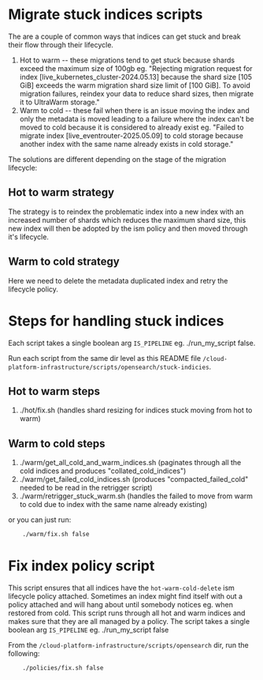 # Migrate stuck indices scripts

The are a couple of common ways that indices can get stuck and break their flow through their lifecycle.

1. Hot to warm -- these migrations tend to get stuck because shards exceed the maximum size of 100gb eg. "Rejecting migration request for index [live_kubernetes_cluster-2024.05.13] because the shard size [105 GiB] exceeds the warm migration shard size limit of [100 GiB]. To avoid migration failures, reindex your data to reduce shard sizes, then migrate it to UltraWarm storage."
2. Warm to cold -- these fail when there is an issue moving the index and only the metadata is moved leading to a failure where the index can't be moved to cold because it is considered to already exist eg. "Failed to migrate index [live_eventrouter-2025.05.09] to cold storage because another index with the same name already exists in cold storage."

The solutions are different depending on the stage of the migration lifecycle:

## Hot to warm strategy

The strategy is to reindex the problematic index into a new index with an increased number of shards which reduces the maximum shard size, this new index will then be adopted by the ism policy and then moved through it's lifecycle.

## Warm to cold strategy

Here we need to delete the metadata duplicated index and retry the lifecycle policy.

# Steps for handling stuck indices

Each script takes a single boolean arg `IS_PIPELINE` eg. ./run_my_script false.

Run each script from the same dir level as this README file `/cloud-platform-infrastructure/scripts/opensearch/stuck-indicies`.

## Hot to warm steps

1. ./hot/fix.sh (handles shard resizing for indices stuck moving from hot to warm)

## Warm to cold steps

1. ./warm/get_all_cold_and_warm_indices.sh (paginates through all the cold indices and produces "collated_cold_indices")
2. ./warm/get_failed_cold_indices.sh (produces "compacted_failed_cold" needed to be read in the retrigger script)
3. ./warm/retrigger_stuck_warm.sh (handles the failed to move from warm to cold due to index with the same name already existing)

or you can just run:

```bash
    ./warm/fix.sh false
```

# Fix index policy script

This script ensures that all indices have the `hot-warm-cold-delete` ism lifecycle policy attached. Sometimes an index might find itself with out a policy attached and will hang about until somebody notices eg. when restored from cold. This script runs through all hot and warm indices and makes sure that they are all managed by a policy. The script takes a single boolean arg `IS_PIPELINE` eg. ./run_my_script false

From the `/cloud-platform-infrastructure/scripts/opensearch` dir, run the following:

```bash
    ./policies/fix.sh false
```
